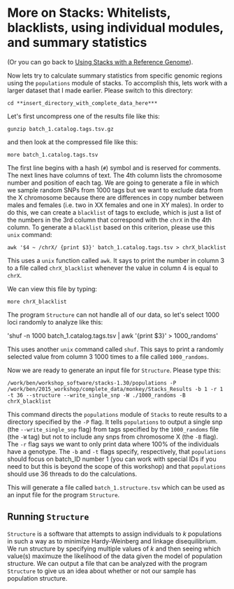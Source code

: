 # More on Stacks:  Whitelists, blacklists, using individual modules, and summary statistics

(Or you can go back to [Using Stacks with a Reference Genome](https://github.com/evansbenj/Reduced-Representation-Workshop/blob/master/6_Using_Stacks_with_a_reference_genome.md)).

Now lets try to calculate summary statistics from specific genomic regions using the `populations` module of stacks. To accomplish this, lets work with a larger dataset that I made earlier.  Please switch to this directory:

`cd **insert_directory_with_complete_data_here***`

Let's first uncompress one of the results file like this:

`gunzip batch_1.catalog.tags.tsv.gz`

and then look at the compressed file like this:

`more batch_1.catalog.tags.tsv`

The first line begins with a hash (`#`) symbol and is reserved for comments.  The next lines have columns of text.  The 4th column lists the chromosome number and position of each tag.  We are going to generate a file in which we sample random SNPs from 1000 tags but we want to exclude data from the X chromosome because there are differences in copy number between males and females (i.e. two in XX females and one in XY males).  In order to do this, we can create a `blacklist` of tags to exclude, which is just a list of the numbers in the 3rd column that correspond with the `chrX` in the 4th column.  To generate a `blacklist` based on this criterion, please use this `unix` command:

`awk '$4 ~ /chrX/ {print $3}' batch_1.catalog.tags.tsv > chrX_blacklist`

This uses a `unix` function called `awk`.  It says to print the number in column 3 to a file called `chrX_blacklist` whenever the value in column 4 is equal to `chrX`.

We can view this file by typing:

`more chrX_blacklist`

The program `Structure` can not handle all of our data, so let's select 1000 loci randomly to analyze like this:

'shuf -n 1000 batch_1.catalog.tags.tsv | awk '{print $3}'  > 1000_randoms'

This uses another `unix` command called `shuf`.  This says to print a randomly selected value from column 3 1000 times to a file called `1000_randoms`.

Now we are ready to generate an input file for `Structure`.  Please type this:

`/work/ben/workshop_software/stacks-1.30/populations -P /work/ben/2015_workshop/complete_data/monkey/Stacks_Results -b 1 -r 1 -t 36 --structure --write_single_snp -W ./1000_randoms -B chrX_blacklist`

This command directs the `populations` module of `Stacks` to reute results to a directory specified by the `-P` flag.  It tells `populations` to output a single snp (the `--write_single_snp` flag) from tags specified by the `1000_randoms` file (the `-W` tag) but not to include any snps from chromosome X (the `-B` flag).  The `-r` flag says we want to only print data where 100% of the individuals have a genotype.  The `-b` and `-t` flags specify, respectively, that `populations` should focus on batch_ID number 1 (you can work with special IDs if you need to but this is beyond the scope of this workshop) and that `populations` should use 36 threads to do the calculations.

This will generate a file called `batch_1.structure.tsv` which can be used as an input file for the program `Structure`.

## Running `Structure`

`Structure` is a software that attempts to assign individuals to *k* populations in such a way as to minimize Hardy-Weinberg and linkage disequilibrium.  We run structure by specifying multiple values of *k* and then seeing which value(s) maximuze the likelihood of the data given the model of population structure. We can output a file that can be analyzed with the program `Structure` to give us an idea about whether or not our sample has population structure. 


